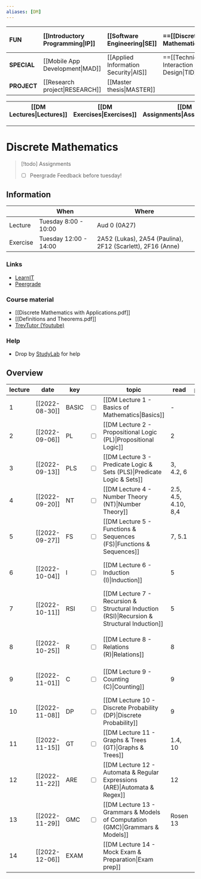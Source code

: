 ```yaml
---
aliases: [DM]
---
```


| **FUN**     | [[Introductory Programming\|IP]] | [[Software Engineering\|SE]]          | ==[[Discrete Mathematics\|DM]]==          | [[Introduction to Database Systems\|IDBS]] | [[Algorithms and Data Structures\|ADS]] | [[How to make (almost) anything\|MAKE]] |
|:----------- |:-------------------------------- |:------------------------------------- |:----------------------------------------- |:------------------------------------------ |:--------------------------------------- |:--------------------------------------- |
| **SPECIAL** | [[Mobile App Development\|MAD]]  | [[Applied Information Security\|AIS]] | ==[[Technical Interaction Design\|TID]]== | [[Functional Programming\|FP]]             |                                         |                                         |
| **PROJECT** | [[Research project\|RESEARCH]]   | [[Master thesis\|MASTER]]             |                                           |                                            |                                         |                                         |

| [[DM Lectures\|Lectures]] | [[DM Exercises\|Exercises]] | [[DM Assignments\|Assignments]] | [[DM Exam\|Exam]] |
| ------------------------- | --------------------------- | ------------------------------- | ----------------- |

---

# Discrete Mathematics

> [!todo]
> Assignments
> - [ ] Peergrade Feedback before tuesday!

## Information
|          | When                  | Where                                                      |
| -------- | --------------------- | ---------------------------------------------------------- |
| Lecture  | Tuesday 8:00 - 10:00  | Aud 0 (0A27)                                               |
| Exercise | Tuesday 12:00 - 14:00 | 2A52 (Lukas), 2A54 (Paulina), 2F12 (Scarlett), 2F16 (Anne) |

### Links
- [LearnIT](https://learnit.itu.dk/course/view.php?id=3021345)
- [Peergrade](https://app.peergrade.io/courses/)

### Course material
- [[Discrete Mathematics with Applications.pdf]]
- [[Definitions and Theorems.pdf]]
- [TrevTutor (Youtube)](https://www.youtube.com/c/Trevtutor/videos) 

### Help
- Drop by [StudyLab](https://learnit.itu.dk/course/view.php?id=3021173) for help

## Overview

| lecture | date           | key   |                         | topic                                                                                       | read                | pages |                         | assignment                        | deadline       |
| ------- | -------------- | ----- | ----------------------- | ------------------------------------------------------------------------------------------- | ------------------- | ----- | ----------------------- | --------------------------------- | -------------- |
| 1       | [[2022-08-30]] | BASIC | <input type="checkbox"> | [[DM Lecture 1 - Basics of Mathematics\|Basics]]                                            | -                   |       |                         |                                   |                |
| 2       | [[2022-09-06]] | PL    | <input type="checkbox"> | [[DM Lecture 2 - Propositional Logic (PL)\|Propositional Logic]]                            | 2                   |       |                         |                                   |                |
| 3       | [[2022-09-13]] | PLS   | <input type="checkbox"> | [[DM Lecture 3 - Predicate Logic & Sets (PLS)\|Predicate Logic & Sets]]                     | 3, 4.2, 6           |       | <input type="checkbox"> | [[DM Assignment 1\|Assignment 1]] | [[2022-09-13]] |
| 4       | [[2022-09-20]] | NT    | <input type="checkbox"> | [[DM Lecture 4 - Number Theory (NT)\|Number Theory]]                                        | 2.5, 4.5, 4.10, 8,4 |       | <input type="checkbox"> | [[DM Assignment 1\|Feedback 1]]   | [[2022-09-20]] |
| 5       | [[2022-09-27]] | FS    | <input type="checkbox"> | [[DM Lecture 5 - Functions & Sequences (FS)\|Functions & Sequences]]                        | 7, 5.1              |       | &check;                 | [[DM Assignment 2\|Assignment 2]] | [[2022-09-27]] |
| 6       | [[2022-10-04]] | I     | <input type="checkbox"> | [[DM Lecture 6 - Induction (I)\|Induction]]                                                 | 5                   |       | <input type="checkbox"> | [[DM Assignment 2\|Feedback 2]]   | [[2022-10-04]] |
| 7       | [[2022-10-11]] | RSI   | <input type="checkbox"> | [[DM Lecture 7 - Recursion & Structural Induction (RSI)\|Recursion & Structural Induction]] | 5                   |       | <input type="checkbox"> | [[DM Assignment 3\|Assignment 3]] | [[2022-10-11]] |
|         |                |       |                         |                                                                                             |                     |       |                         |                                   |                |
| 8       | [[2022-10-25]] | R     | <input type="checkbox"> | [[DM Lecture 8 - Relations (R)\|Relations]]                                                 | 8                   |       | <input type="checkbox"> | [[DM Assignment 3\|Feedback 3]]   | [[2022-10-25]] |
| 9       | [[2022-11-01]] | C     | <input type="checkbox"> | [[DM Lecture 9 - Counting (C)\|Counting]]                                                   | 9                   |       | <input type="checkbox"> | [[DM Assignment 4\|Assignment 4]] | [[2022-11-01]] |
| 10      | [[2022-11-08]] | DP    | <input type="checkbox"> | [[DM Lecture 10 - Discrete Probability (DP)\|Discrete Probability]]                         | 9                   |       | <input type="checkbox"> | [[DM Assignment 4\|Feedback 4]]   | [[2022-11-08]] |
| 11      | [[2022-11-15]] | GT    | <input type="checkbox"> | [[DM Lecture 11 - Graphs & Trees (GT)\|Graphs & Trees]]                                     | 1.4, 10             |       | <input type="checkbox"> | [[DM Assignment 5\|Assignment 5]] | [[2022-11-15]] |
| 12      | [[2022-11-22]] | ARE   | <input type="checkbox"> | [[DM Lecture 12 - Automata & Regular Expressions (ARE)\|Automata & Regex]]                  | 12                  |       | <input type="checkbox"> | [[DM Assignment 5\|Feedback 5]]   | [[2022-11-22]] |
| 13      | [[2022-11-29]] | GMC   | <input type="checkbox"> | [[DM Lecture 13 - Grammars & Models of Computation (GMC)\|Grammars & Models]]               | Rosen 13            |       | <input type="checkbox"> | [[DM Assignment 6\|Assignment 6]] | [[2022-11-29]] |
| 14      | [[2022-12-06]] | EXAM  |                         | [[DM Lecture 14 - Mock Exam & Preparation\|Exam prep]]                                      |                     |       | <input type="checkbox"> | [[DM Assignment 6\|Feedback 6]]   | [[2022-12-06]] |

